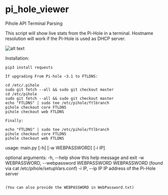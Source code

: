 # pi_hole_viewer

Pihole API Terminal Parsing

This script will show live stats from the Pi-Hole in a terminal.
Hostname resolution will work if the Pi-Hole is used as DHCP server.

![alt text](https://i.imgur.com/v828Ak1.png)

Installation:

```apt install python3 python3-pip
pip3 install requests

If upgrading From Pi-hole ~3.1 to FTLDNS:

cd /etc/.pihole
sudo git fetch --all && sudo git checkout master
cd /etc/pihole
sudo git fetch --all && sudo git checkout master
echo "FTLDNS" | sudo tee /etc/pihole/ftlbranch
pihole checkout core FTLDNS
pihole checkout web FTLDNS

Finally:

echo "FTLDNS" | sudo tee /etc/pihole/ftlbranch
pihole checkout core FTLDNS
pihole checkout web FTLDNS
```
usage: main.py [-h] [-w WEBPASSWORD] [-i IP]

optional arguments:
  -h, --help            show this help message and exit
  -w WEBPASSWORD, --webpassword WEBPASSWORD
                        WEBPASSWORD (found via cat /etc/pihole/setupVars.conf)
  -i IP, --ip IP        IP address of the Pi-Hole server
```

(You can also provide the WEBPASSWORD in WebPassword.txt)
    
